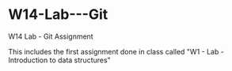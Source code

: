 # W14-Lab---Git
W14 Lab - Git Assignment

This includes the first assignment done in class called "W1 - Lab - Introduction to data structures"

